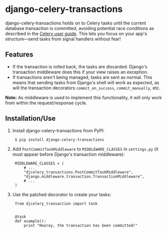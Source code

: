 # django-celery-transactions

django-celery-transactions holds on to Celery tasks until the current database
transaction is committed, avoiding potential race conditions as described in
the [Celery user guide][1]. This lets you focus on your app's structure—send
tasks from signal handlers without fear!

## Features

* If the transaction is rolled back, the tasks are discarded. Django's
  transaction middleware does this if your view raises an exception.
* If transactions aren't being managed, tasks are sent as normal. This means
  that sending tasks from Django's shell will work as expected, as will the
  transaction decorators `commit_on_success`, `commit_manually`, etc.

**Note:** As middleware is used to implement this functionality, it will only
work from within the request/response cycle.

## Installation/Use

1. Install django-celery-transactions from PyPI:

        $ pip install django-celery-transactions

2. Add `PostCommitTaskMiddleware` to `MIDDLEWARE_CLASSES` in `settings.py`
   (it must appear before Django's transaction middleware):

        MIDDLEWARE_CLASSES = (
            # ...
            "djcelery_transactions.PostCommitTaskMiddleware",
            "django.middleware.transaction.TransactionMiddleware",
            # ...
        )

3. Use the patched decorator to create your tasks:

        from djcelery_transaction import task


        @task
        def example():
            print "Hooray, the transaction has been committed!"

[1]: http://celery.readthedocs.org/en/latest/userguide/tasks.html#database-transactions
